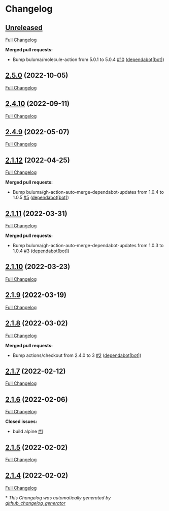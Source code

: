 # Changelog

## [Unreleased](https://github.com/buluma/ansible-role-ansible/tree/HEAD)

[Full Changelog](https://github.com/buluma/ansible-role-ansible/compare/2.5.0...HEAD)

**Merged pull requests:**

- Bump buluma/molecule-action from 5.0.1 to 5.0.4 [\#10](https://github.com/buluma/ansible-role-ansible/pull/10) ([dependabot[bot]](https://github.com/apps/dependabot))

## [2.5.0](https://github.com/buluma/ansible-role-ansible/tree/2.5.0) (2022-10-05)

[Full Changelog](https://github.com/buluma/ansible-role-ansible/compare/2.4.10...2.5.0)

## [2.4.10](https://github.com/buluma/ansible-role-ansible/tree/2.4.10) (2022-09-11)

[Full Changelog](https://github.com/buluma/ansible-role-ansible/compare/2.4.9...2.4.10)

## [2.4.9](https://github.com/buluma/ansible-role-ansible/tree/2.4.9) (2022-05-07)

[Full Changelog](https://github.com/buluma/ansible-role-ansible/compare/2.1.12...2.4.9)

## [2.1.12](https://github.com/buluma/ansible-role-ansible/tree/2.1.12) (2022-04-25)

[Full Changelog](https://github.com/buluma/ansible-role-ansible/compare/2.1.11...2.1.12)

**Merged pull requests:**

- Bump buluma/gh-action-auto-merge-dependabot-updates from 1.0.4 to 1.0.5 [\#5](https://github.com/buluma/ansible-role-ansible/pull/5) ([dependabot[bot]](https://github.com/apps/dependabot))

## [2.1.11](https://github.com/buluma/ansible-role-ansible/tree/2.1.11) (2022-03-31)

[Full Changelog](https://github.com/buluma/ansible-role-ansible/compare/2.1.10...2.1.11)

**Merged pull requests:**

- Bump buluma/gh-action-auto-merge-dependabot-updates from 1.0.3 to 1.0.4 [\#3](https://github.com/buluma/ansible-role-ansible/pull/3) ([dependabot[bot]](https://github.com/apps/dependabot))

## [2.1.10](https://github.com/buluma/ansible-role-ansible/tree/2.1.10) (2022-03-23)

[Full Changelog](https://github.com/buluma/ansible-role-ansible/compare/2.1.9...2.1.10)

## [2.1.9](https://github.com/buluma/ansible-role-ansible/tree/2.1.9) (2022-03-19)

[Full Changelog](https://github.com/buluma/ansible-role-ansible/compare/2.1.8...2.1.9)

## [2.1.8](https://github.com/buluma/ansible-role-ansible/tree/2.1.8) (2022-03-02)

[Full Changelog](https://github.com/buluma/ansible-role-ansible/compare/2.1.7...2.1.8)

**Merged pull requests:**

- Bump actions/checkout from 2.4.0 to 3 [\#2](https://github.com/buluma/ansible-role-ansible/pull/2) ([dependabot[bot]](https://github.com/apps/dependabot))

## [2.1.7](https://github.com/buluma/ansible-role-ansible/tree/2.1.7) (2022-02-12)

[Full Changelog](https://github.com/buluma/ansible-role-ansible/compare/2.1.6...2.1.7)

## [2.1.6](https://github.com/buluma/ansible-role-ansible/tree/2.1.6) (2022-02-06)

[Full Changelog](https://github.com/buluma/ansible-role-ansible/compare/2.1.5...2.1.6)

**Closed issues:**

- build alpine [\#1](https://github.com/buluma/ansible-role-ansible/issues/1)

## [2.1.5](https://github.com/buluma/ansible-role-ansible/tree/2.1.5) (2022-02-02)

[Full Changelog](https://github.com/buluma/ansible-role-ansible/compare/2.1.4...2.1.5)

## [2.1.4](https://github.com/buluma/ansible-role-ansible/tree/2.1.4) (2022-02-02)

[Full Changelog](https://github.com/buluma/ansible-role-ansible/compare/72bc0c31abb8984a303a228aea8659cc6456c6a0...2.1.4)



\* *This Changelog was automatically generated by [github_changelog_generator](https://github.com/github-changelog-generator/github-changelog-generator)*
